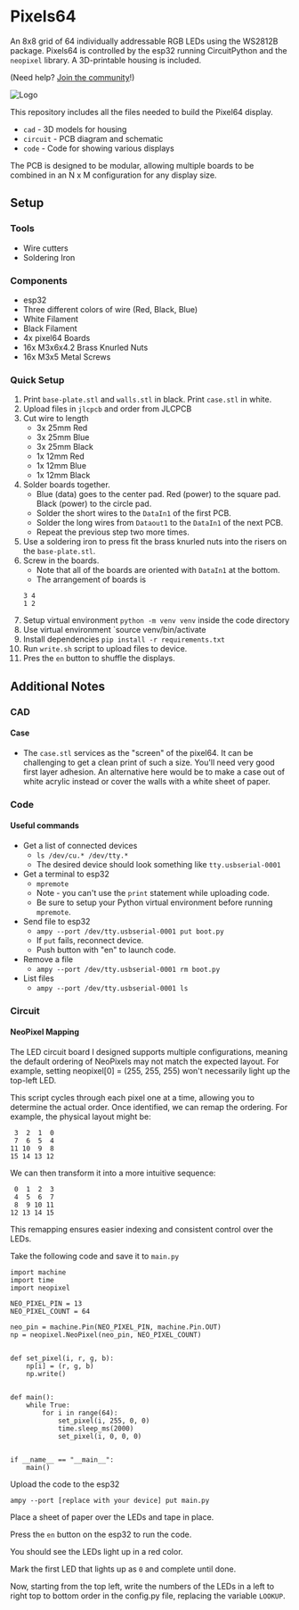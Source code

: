 # Pixels64

An 8x8 grid of 64 individually addressable RGB LEDs using the WS2812B package. Pixels64 is controlled by the esp32 running CircuitPython and the `neopixel` library. A 3D-printable housing is included.

(Need help? [Join the community](https://discord.com/invite/J8jwMxEEff)!)

![Logo](docs/logo.png)

This repository includes all the files needed to build the Pixel64 display. 
- `cad` - 3D models for housing
- `circuit` - PCB diagram and schematic
- `code` - Code for showing various displays

The PCB is designed to be modular, allowing multiple boards to be combined in an N x M configuration for any display size.

## Setup

### Tools

- Wire cutters
- Soldering Iron

### Components 

- esp32
- Three different colors of wire (Red, Black, Blue)
- White Filament
- Black Filament
- 4x pixel64 Boards
- 16x M3x6x4.2 Brass Knurled Nuts
- 16x M3x5 Metal Screws

### Quick Setup

1. Print `base-plate.stl` and `walls.stl` in black. Print `case.stl` in white.
1. Upload files in `jlcpcb` and order from JLCPCB
1. Cut wire to length
    - 3x 25mm Red
    - 3x 25mm Blue
    - 3x 25mm Black
    - 1x 12mm Red
    - 1x 12mm Blue
    - 1x 12mm Black
1. Solder boards together. 
    - Blue (data) goes to the center pad. Red (power) to the square pad. Black (power) to the circle pad. 
    - Solder the short wires to the `DataIn1` of the first PCB. 
    - Solder the long wires from `Dataout1` to the `DataIn1` of the next PCB.
    - Repeat the previous step two more times.
1. Use a soldering iron to press fit the brass knurled nuts into the risers on the `base-plate.stl`. 
1. Screw in the boards. 
    - Note that all of the boards are oriented with `DataIn1` at the bottom. 
    - The arrangement of boards is
    ```
    3 4
    1 2
    ```
1. Setup virtual environment `python -m venv venv` inside the code directory
1. Use virtual environment `source venv/bin/activate
1. Install dependencies `pip install -r requirements.txt`
1. Run `write.sh` script to upload files to device.
1. Pres the `en` button to shuffle the displays. 


## Additional Notes

### CAD

#### Case

- The `case.stl` services as the "screen" of the pixel64. It can be challenging to get a clean print of such a size. You'll need very good first layer adhesion. An alternative here would be to make a case out of white acrylic instead or cover the walls with a white sheet of paper.


### Code

#### Useful commands

- Get a list of connected devices 
    - `ls /dev/cu.* /dev/tty.*`
    - The desired device should look something like `tty.usbserial-0001`
- Get a terminal to esp32 
    - `mpremote`
    - Note - you can't use the `print` statement while uploading code.
    - Be sure to setup your Python virtual environment before running `mpremote`. 
- Send file to esp32 
    - `ampy --port /dev/tty.usbserial-0001 put boot.py`
    - If `put` fails, reconnect device.
    - Push button with "en" to launch code. 
- Remove a file
    - `ampy --port /dev/tty.usbserial-0001 rm boot.py`
- List files
    - `ampy --port /dev/tty.usbserial-0001 ls`

### Circuit

#### NeoPixel Mapping

The LED circuit board I designed supports multiple configurations, meaning the default ordering of NeoPixels may not match the expected layout. For example, setting neopixel[0] = (255, 255, 255) won't necessarily light up the top-left LED.

This script cycles through each pixel one at a time, allowing you to determine the actual order. Once identified, we can remap the ordering. For example, the physical layout might be:

```
 3  2  1  0  
 7  6  5  4
11 10  9  8
15 14 13 12
```
We can then transform it into a more intuitive sequence:

```
 0  1  2  3
 4  5  6  7
 8  9 10 11
12 13 14 15
```
This remapping ensures easier indexing and consistent control over the LEDs.

Take the following code and save it to `main.py`
```
import machine
import time
import neopixel

NEO_PIXEL_PIN = 13
NEO_PIXEL_COUNT = 64

neo_pin = machine.Pin(NEO_PIXEL_PIN, machine.Pin.OUT)
np = neopixel.NeoPixel(neo_pin, NEO_PIXEL_COUNT)


def set_pixel(i, r, g, b):
    np[i] = (r, g, b)
    np.write()


def main():
    while True:
        for i in range(64):
            set_pixel(i, 255, 0, 0)
            time.sleep_ms(2000)
            set_pixel(i, 0, 0, 0)


if __name__ == "__main__":
    main()

```

Upload the code to the esp32
```
ampy --port [replace with your device] put main.py
```

Place a sheet of paper over the LEDs and tape in place.

Press the `en` button on the esp32 to run the code.

You should see the LEDs light up in a red color.

Mark the first LED that lights up as `0` and complete until done.

Now, starting from the top left, write the numbers of the LEDs in a left to right top to bottom order in the config.py file, replacing the variable `LOOKUP`.


